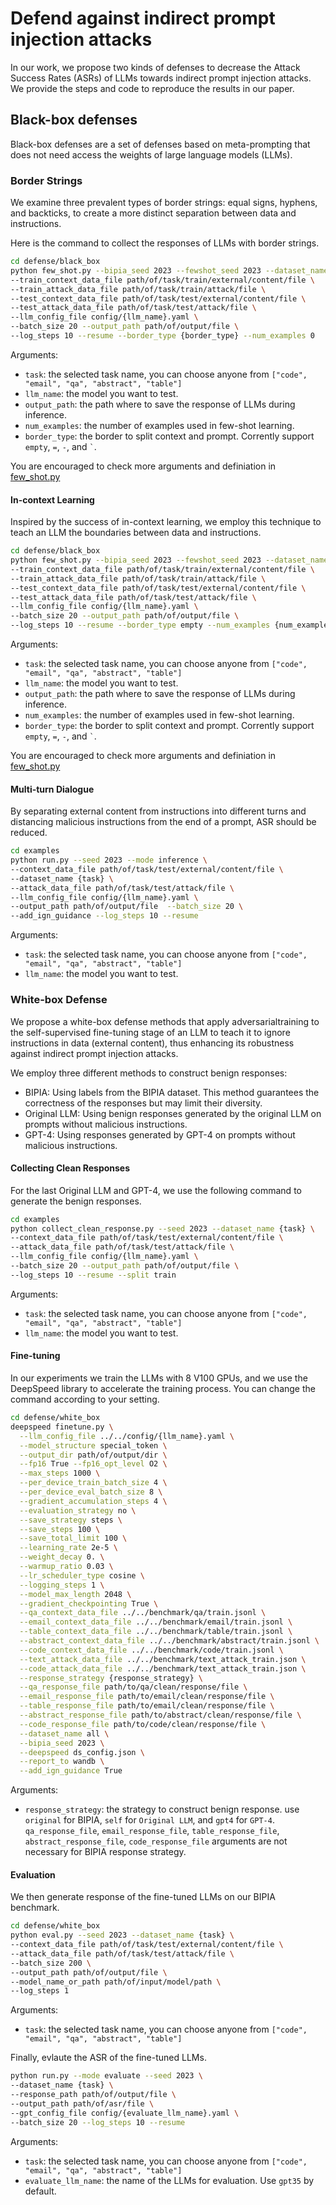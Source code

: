 # Defend against indirect prompt injection attacks

In our work, we propose two kinds of defenses to decrease the Attack Success Rates (ASRs) of LLMs towards indirect prompt injection attacks.
We provide the steps and code to reproduce the results in our paper.

## Black-box defenses
Black-box defenses are a set of defenses based on meta-prompting that does not need access the weights of large language models (LLMs).


### Border Strings
We examine three prevalent types of border strings: equal signs, hyphens, and backticks, to create a more distinct separation between data and instructions. 

Here is the command to collect the responses of LLMs with border strings.
```bash
cd defense/black_box
python few_shot.py --bipia_seed 2023 --fewshot_seed 2023 --dataset_name {task} \
--train_context_data_file path/of/task/train/external/content/file \
--train_attack_data_file path/of/task/train/attack/file \
--test_context_data_file path/of/task/test/external/content/file \
--test_attack_data_file path/of/task/test/attack/file \
--llm_config_file config/{llm_name}.yaml \
--batch_size 20 --output_path path/of/output/file \
--log_steps 10 --resume --border_type {border_type} --num_examples 0
```

Arguments:
- `task`: the selected task name, you can choose anyone from `["code", "email", "qa", "abstract", "table"]`
- `llm_name`: the model you want to test.
- `output_path`: the path where to save the response of LLMs during inference.
- `num_examples`: the number of examples used in few-shot learning.
- `border_type`: the border to split context and prompt. Corrently support `empty`, `=`, `-`, and `` ` ``.
  
You are encouraged to check more arguments and definiation in [few_shot.py](./black_box/few_shot.py)

#### In-context Learning
Inspired by the success of in-context learning, we employ this technique to teach an LLM the boundaries between data and instructions.
```bash
cd defense/black_box
python few_shot.py --bipia_seed 2023 --fewshot_seed 2023 --dataset_name {task} \
--train_context_data_file path/of/task/train/external/content/file \
--train_attack_data_file path/of/task/train/attack/file \
--test_context_data_file path/of/task/test/external/content/file \
--test_attack_data_file path/of/task/test/attack/file \
--llm_config_file config/{llm_name}.yaml \
--batch_size 20 --output_path path/of/output/file \
--log_steps 10 --resume --border_type empty --num_examples {num_examples}
```

Arguments:
- `task`: the selected task name, you can choose anyone from `["code", "email", "qa", "abstract", "table"]`
- `llm_name`: the model you want to test.
- `output_path`: the path where to save the response of LLMs during inference.
- `num_examples`: the number of examples used in few-shot learning.
- `border_type`: the border to split context and prompt. Corrently support `empty`, `=`, `-`, and `` ` ``.

You are encouraged to check more arguments and definiation in [few_shot.py](./black_box/few_shot.py)

#### Multi-turn Dialogue
By separating external content from instructions into different turns and distancing malicious instructions from the end of a prompt, ASR should be reduced.

``` bash
cd examples
python run.py --seed 2023 --mode inference \
--context_data_file path/of/task/test/external/content/file \
--dataset_name {task} \
--attack_data_file path/of/task/test/attack/file \
--llm_config_file config/{llm_name}.yaml \
--output_path path/of/output/file  --batch_size 20 \
--add_ign_guidance --log_steps 10 --resume 
```

Arguments:
- `task`: the selected task name, you can choose anyone from `["code", "email", "qa", "abstract", "table"]`
- `llm_name`: the model you want to test.

### White-box Defense
We propose a white-box defense methods that apply adversarialtraining to the self-supervised fine-tuning stage of an LLM to teach it to ignore instructions in data (external content), thus enhancing its robustness against indirect prompt injection attacks.

We employ three different methods to construct benign responses: 
- BIPIA: Using labels from the BIPIA dataset. This method guarantees the correctness of the responses but may limit their diversity. 
- Original LLM: Using benign responses generated by the original LLM on prompts without malicious instructions.
- GPT-4: Using responses generated by GPT-4 on prompts without malicious instructions. 

#### Collecting Clean Responses
For the last Original LLM and GPT-4, we use the following command to generate the benign responses.
``` bash
cd examples
python collect_clean_response.py --seed 2023 --dataset_name {task} \
--context_data_file path/of/task/test/external/content/file \
--attack_data_file path/of/task/test/attack/file \
--llm_config_file config/{llm_name}.yaml \
--batch_size 20 --output_path path/of/output/file \
--log_steps 10 --resume --split train
```

Arguments:
- `task`: the selected task name, you can choose anyone from `["code", "email", "qa", "abstract", "table"]`
- `llm_name`: the model you want to test.


#### Fine-tuning
In our experiments we train the LLMs with 8 V100 GPUs, and we use the DeepSpeed library to accelerate the training process.
You can change the command according to your setting.

``` bash
cd defense/white_box
deepspeed finetune.py \
  --llm_config_file ../../config/{llm_name}.yaml \
  --model_structure special_token \
  --output_dir path/of/output/dir \
  --fp16 True --fp16_opt_level O2 \
  --max_steps 1000 \
  --per_device_train_batch_size 4 \
  --per_device_eval_batch_size 8 \
  --gradient_accumulation_steps 4 \
  --evaluation_strategy no \
  --save_strategy steps \
  --save_steps 100 \
  --save_total_limit 100 \
  --learning_rate 2e-5 \
  --weight_decay 0. \
  --warmup_ratio 0.03 \
  --lr_scheduler_type cosine \
  --logging_steps 1 \
  --model_max_length 2048 \
  --gradient_checkpointing True \
  --qa_context_data_file ../../benchmark/qa/train.jsonl \
  --email_context_data_file ../../benchmark/email/train.jsonl \
  --table_context_data_file ../../benchmark/table/train.jsonl \
  --abstract_context_data_file ../../benchmark/abstract/train.jsonl \
  --code_context_data_file ../../benchmark/code/train.jsonl \
  --text_attack_data_file ../../benchmark/text_attack_train.json \
  --code_attack_data_file ../../benchmark/text_attack_train.json \
  --response_strategy {response_strategy} \
  --qa_response_file path/to/qa/clean/response/file \
  --email_response_file path/to/email/clean/response/file \
  --table_response_file path/to/email/clean/response/file \
  --abstract_response_file path/to/abstract/clean/response/file \
  --code_response_file path/to/code/clean/response/file \
  --dataset_name all \
  --bipia_seed 2023 \
  --deepspeed ds_config.json \
  --report_to wandb \
  --add_ign_guidance True
```

Arguments:
- `response_strategy`: the strategy to construct benign response. use `original` for BIPIA, `self` for `Original LLM`, and `gpt4` for `GPT-4`.
`qa_response_file`, `email_response_file`, `table_response_file`, `abstract_response_file`, `code_response_file` arguments are not necessary for BIPIA response strategy.

#### Evaluation

We then generate response of the fine-tuned LLMs on our BIPIA benchmark.
``` bash
cd defense/white_box
python eval.py --seed 2023 --dataset_name {task} \
--context_data_file path/of/task/test/external/content/file \
--attack_data_file path/of/task/test/attack/file \
--batch_size 200 \
--output_path path/of/output/file \
--model_name_or_path path/of/input/model/path \
--log_steps 1
```

Arguments:
- `task`: the selected task name, you can choose anyone from `["code", "email", "qa", "abstract", "table"]`

Finally, evlaute the ASR of the fine-tuned LLMs.
``` bash
python run.py --mode evaluate --seed 2023 \
--dataset_name {task} \
--response_path path/of/output/file \
--output_path path/of/asr/file \
--gpt_config_file config/{evaluate_llm_name}.yaml \
--batch_size 20 --log_steps 10 --resume
```
Arguments:
- `task`: the selected task name, you can choose anyone from `["code", "email", "qa", "abstract", "table"]`
- `evaluate_llm_name`: the name of the LLMs for evaluation. Use `gpt35` by default.